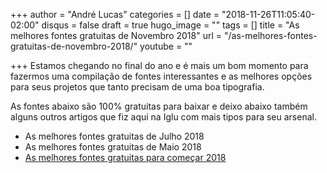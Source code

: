 +++
author = "André Lucas"
categories = []
date = "2018-11-26T11:05:40-02:00"
disqus = false
draft = true
hugo_image = ""
tags = []
title = "As melhores fontes gratuitas de Novembro 2018"
url = "/as-melhores-fontes-gratuitas-de-novembro-2018/"
youtube = ""

+++
Estamos chegando no final do ano e é mais um bom momento para fazermos uma compilação de fontes interessantes e as melhores opções para seus projetos que tanto precisam de uma boa tipografia.

As fontes abaixo são 100% gratuitas para baixar e deixo abaixo também alguns outros artigos que fiz aqui na Iglu com mais tipos para seu arsenal.

* As melhores fontes gratuitas de Julho 2018
* As melhores fontes gratuitas de Maio 2018
* [As melhores fontes gratuitas para começar 2018](https://www.igluonline.com/A%20melhores%20fontes%20gratuitas%20para%20come%C3%A7ar%202018)